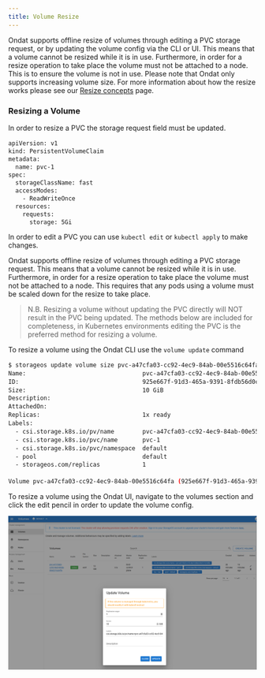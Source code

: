 ```yaml
---
title: Volume Resize
---
```


Ondat supports offline resize of volumes through editing a PVC storage
request, or by updating the volume config via the CLI or UI. This means that a
volume cannot be resized while it is in use. Furthermore, in order for a resize
operation to take place the volume must not be attached to a node. This is to
ensure the volume is not in use. Please note that Ondat only supports
increasing volume size. For more information about how the resize works please
see our [Resize concepts](/docs/concepts/volumes#volume-resize) page.

### Resizing a Volume

In order to resize a PVC the storage request field must be updated.

```
apiVersion: v1
kind: PersistentVolumeClaim
metadata:
  name: pvc-1
spec:
  storageClassName: fast
  accessModes:
    - ReadWriteOnce
  resources:
    requests:
      storage: 5Gi
```

In order to edit a PVC you can use `kubectl edit` or `kubectl apply` to make
changes.

Ondat supports offline resize of volumes through editing a PVC storage
request. This means that a volume cannot be resized while it is in use.
Furthermore, in order for a resize operation to take place the volume must not
be attached to a node. This requires that any pods using a volume must be
scaled down for the resize to take place.


> N.B. Resizing a volume without updating the PVC directly will NOT result in
> the PVC being updated. The methods below are included for completeness, in
> Kubernetes environments editing the PVC is the preferred method for resizing
> a volume.

To resize a volume using the Ondat CLI use the `volume update` command

```bash
$ storageos update volume size pvc-a47cfa03-cc92-4ec9-84ab-00e5516c64fa 10GiB
Name:                                 pvc-a47cfa03-cc92-4ec9-84ab-00e5516c64fa
ID:                                   925e667f-91d3-465a-9391-8fdb56d0c9ff
Size:                                 10 GiB
Description:
AttachedOn:
Replicas:                             1x ready
Labels:
  - csi.storage.k8s.io/pv/name        pvc-a47cfa03-cc92-4ec9-84ab-00e5516c64fa
  - csi.storage.k8s.io/pvc/name       pvc-1
  - csi.storage.k8s.io/pvc/namespace  default
  - pool                              default
  - storageos.com/replicas            1

Volume pvc-a47cfa03-cc92-4ec9-84ab-00e5516c64fa (925e667f-91d3-465a-9391-8fdb56d0c9ff) updated. Size changed.
```

To resize a volume using the Ondat UI, navigate to the volumes section and
click the edit pencil in order to update the volume config.

![Ondat Resize](/images/docs/operations/resize/resize-vol.png)
